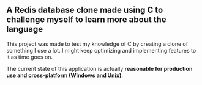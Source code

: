 ## A Redis database clone made using C to challenge myself to learn more about the language

This project was made to test my knowledge of C by creating a clone of something I use a lot. 
I might keep optimizing and implementing features to it as time goes on.

The current state of this application is actually **reasonable for production use and cross-platform (Windows and Unix)**.
